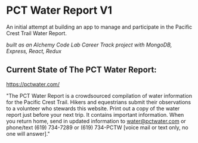 # PCT Water Report V1
An initial attempt at building an app to manage and participate in the Pacific Crest Trail Water Report. 

_built as an Alchemy Code Lab Career Track project with MongoDB, Express, React, Redux_  

## Current State of The PCT Water Report: 

https://pctwater.com/

"The PCT Water Report is a crowdsourced compilation of water information for the Pacific Crest Trail. Hikers and equestrians submit their observations to a volunteer who stewards this website. Print out a copy of the water report just before your next trip. It contains important information. When you return home, send in updated information to water@pctwater.com or phone/text (619) 734-7289 or (619) 734-PCTW [voice mail or text only, no one will answer]."


